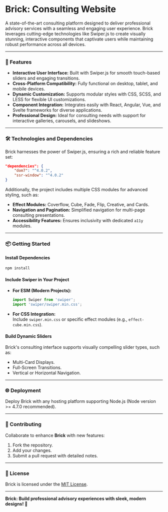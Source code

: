 # **Brick: Consulting Website**  

A state-of-the-art consulting platform designed to deliver professional advisory services with a seamless and engaging user experience. Brick leverages cutting-edge technologies like Swiper.js to create visually stunning, interactive components that captivate users while maintaining robust performance across all devices.  

---

### **🚀 Features**  
- **Interactive User Interface:** Built with Swiper.js for smooth touch-based sliders and engaging transitions.  
- **Cross-Platform Compatibility:** Fully functional on desktop, tablet, and mobile devices.  
- **Dynamic Customization:** Supports modular styles with CSS, SCSS, and LESS for flexible UI customizations.  
- **Component Integration:** Integrates easily with React, Angular, Vue, and Svelte frameworks for diverse applications.  
- **Professional Design:** Ideal for consulting needs with support for interactive galleries, carousels, and slideshows.  

---

### **🛠️ Technologies and Dependencies**  
Brick harnesses the power of Swiper.js, ensuring a rich and reliable feature set:  

```json
"dependencies": {
    "dom7": "^4.0.2",
    "ssr-window": "^4.0.2"
}
```  

Additionally, the project includes multiple CSS modules for advanced styling, such as:  
- **Effect Modules:** Coverflow, Cube, Fade, Flip, Creative, and Cards.  
- **Navigation and Pagination:** Simplified navigation for multi-page consulting presentations.  
- **Accessibility Features:** Ensures inclusivity with dedicated `a11y` modules.  

---

### **📦 Getting Started**  

#### **Install Dependencies**  
```bash  
npm install  
```  

#### **Include Swiper in Your Project**  
- **For ESM (Modern Projects):**  
  ```javascript  
  import Swiper from 'swiper';  
  import 'swiper/swiper.min.css';  
  ```  

- **For CSS Integration:**  
  Include `swiper.min.css` or specific effect modules (e.g., `effect-cube.min.css`).  

#### **Build Dynamic Sliders**  
Brick's consulting interface supports visually compelling slider types, such as:  
- Multi-Card Displays.  
- Full-Screen Transitions.  
- Vertical or Horizontal Navigation.  

---

### **🌐 Deployment**  
Deploy Brick with any hosting platform supporting Node.js (Node version >= 4.7.0 recommended).  

---

### **🤝 Contributing**  
Collaborate to enhance **Brick** with new features:  
1. Fork the repository.  
2. Add your changes.  
3. Submit a pull request with detailed notes.  

---

### **📄 License**  
Brick is licensed under the [MIT License](LICENSE).  

---

**Brick: Build professional advisory experiences with sleek, modern designs! 🧱**  
